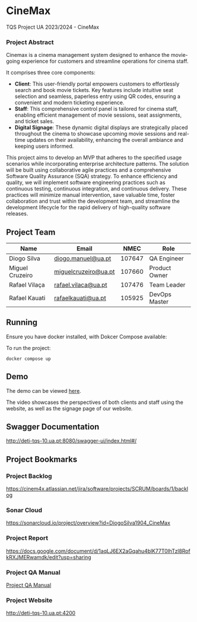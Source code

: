 # CineMax
TQS Project UA 2023/2024 - CineMax

### Project Abstract

Cinemax is a cinema management system designed to enhance the movie-going experience for customers and streamline operations for cinema staff.

It comprises three core components:

- **Client**: This user-friendly portal empowers customers to effortlessly search and book movie tickets. Key features include intuitive seat selection and seamless, paperless entry using QR codes, ensuring a convenient and modern ticketing experience.
- **Staff**: This comprehensive control panel is tailored for cinema staff, enabling efficient management of movie sessions, seat assignments, and ticket sales.
- **Digital Signage**: These dynamic digital displays are strategically placed throughout the cinema to showcase upcoming movie sessions and real-time updates on their availability, enhancing the overall ambiance and keeping users informed.

This project aims to develop an MVP that adheres to the specified usage scenarios while incorporating enterprise architecture patterns. The solution will be built using collaborative agile practices and a comprehensive Software Quality Assurance (SQA) strategy. To enhance efficiency and quality, we will implement software engineering practices such as continuous testing, continuous integration, and continuous delivery. These practices will minimize manual intervention, save valuable time, foster collaboration and trust within the development team, and streamline the development lifecycle for the rapid delivery of high-quality software releases.




## Project Team

| Name | Email | NMEC | Role |
| ---- | ----- | ---- | ---- |
| Diogo Silva | diogo.manuel@ua.pt | 107647 | QA Engineer |
| Miguel Cruzeiro | miguelcruzeiro@ua.pt | 107660 | Product Owner |
| Rafael Vilaça | rafael.vilaca@ua.pt | 107476 | Team Leader |
| Rafael Kauati | rafaelkauati@ua.pt | 105925 | DevOps Master |

## Running 
Ensure you have docker installed, with Dokcer Compose available:

To run the project:

```
docker compose up
```
  
## Demo

The demo can be viewed [here](https://youtu.be/2gMAwDJ-4PQ).

The video showcases the perspectives of both clients and staff using the website, as well as the signage page of our website.

## Swagger Documentation

http://deti-tqs-10.ua.pt:8080/swagger-ui/index.html#/

##  Project Bookmarks

### Project Backlog

https://cinem4x.atlassian.net/jira/software/projects/SCRUM/boards/1/backlog


### Sonar Cloud

https://sonarcloud.io/project/overview?id=DiogoSilva1904_CineMax

### Project Report

https://docs.google.com/document/d/1aqLJ6EX2aGqahu4blK77T0IhTzl8RofkRXJMERwamdk/edit?usp=sharing

### Project QA Manual

[Project QA Manual](https://github.com/DiogoSilva1904/CineMax/blob/main/reports/TQS%20-%20QA_CineMax%20.pdf)

### Project Website

http://deti-tqs-10.ua.pt:4200
